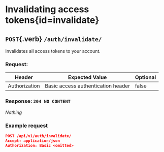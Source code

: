 <div class='panel fade js-scroll-anim' data-anim='fade'>

# Invalidating access tokens{id=invalidate}

## `POST`{.verb} `/auth/invalidate/`

Invalidates all access tokens to your account.

### Request:

| Header        | Expected Value                     | Optional |
| ------------- | ---------------------------------- | -------- |
| Authorization | Basic access authentication header | false    |

### Response: `204 NO CONTENT`

_Nothing_

### Example request

```json
POST /api/v1/auth/invalidate/
Accept: application/json
Authorization: Basic <omitted>
```

</div>
